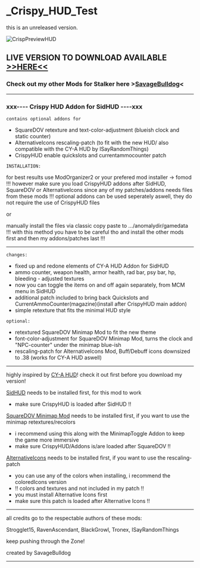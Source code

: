 # _Crispy_HUD_Test
this is an unreleased version.

![CrispPreviewHUD](https://user-images.githubusercontent.com/96113159/189320620-37f13f61-ae95-44f5-8c30-eb0fc3488ac4.gif)

## LIVE VERSION TO DOWNLOAD AVAILABLE [>>HERE<<](https://www.moddb.com/mods/stalker-anomaly/addons/crispyhud-151)
### Check out my other Mods for Stalker here >[SavageBulldog](https://www.moddb.com/members/savagebulldog)<

--------------

### xxx---- Crispy HUD Addon for SidHUD ----xxx

`contains optional addons for`
- SquareDOV 		retexture and text-color-adjustment (blueish clock and static counter)
- AlternativeIcons 	rescaling-patch (to fit with the new HUD/ also compatible with the CY-A HUD by ISayRandomThings)
- CrispyHUD 		enable quickslots and currentammocounter patch


`INSTALLATION:`

for best results use ModOrganizer2 or your prefered mod installer -> fomod
!!! however make sure you load CrispyHUD addons after SidHUD, SquareDOV or AlternativeIcons since any of my patches/addons needs files from these mods !!!
optional addons can be used seperately aswell, they do not require the use of CrispyHUD files

or

manually install the files via classic copy paste to .../anomalydir/gamedata
!!! with this method you have to be careful tho and install the other mods first and then my addons/patches last !!!

---------------

`changes:`

- fixed up and redone elements of CY-A HUD Addon for SidHUD
- ammo counter, weapon health, armor health, rad bar, psy bar, hp, bleeding - adjusted textures
- now you can toggle the items on and off again separately, from MCM menu in SidHUD
- additional patch included to bring back Quickslots and CurrentAmmoCounter(magazine)(install after CrispyHUD main addon)
- simple retexture that fits the minimal HUD style

`optional:`

- retextured SquareDOV	Minimap Mod to fit the new theme
- font-color-adjustment for SquareDOV Minimap Mod, turns the clock and "NPC-counter" under the minimap blue-ish
- rescaling-patch for AlternativeIcons Mod, Buff/Debuff icons downsized to .38 (works for CY-A HUD aswell)

-----------------

highly inspired by [CY-A HUD](https://www.moddb.com/mods/stalker-anomaly/addons/cy-a-hud)! check it out first before you download my version!


[SidHUD](https://www.moddb.com/mods/stalker-anomaly/addons/sidhud) needs to be installed first, for this mod to work
- make sure CrispyHUD is loaded after SidHUD !!


[SquareDOV Minimap Mod](https://www.moddb.com/mods/stalker-anomaly/addons/squaredov) needs to be installed first, if you want to use the minimap retextures/recolors
- i recommend using this along with the MinimapToggle Addon to keep the game more immersive
- make sure CrispyHUD/Addons is/are loaded after SquareDOV !!

[AlternativeIcons](https://www.moddb.com/mods/stalker-anomaly/addons/alticons) needs to be installed first, if you want to use the rescaling-patch
- you can use any of the colors when installing, i recommend the coloredIcons version
- !! colors and textures and not included in my patch !!
- you must install Alternative Icons first
- make sure this patch is loaded after Alternative Icons !!

-----------------

all credits go to the respectable authors of these mods:

Strogglet15, RavenAscendant, BlackGrowl, Tronex, ISayRandomThings

keep pushing through the Zone!

created by SavageBulldog

-------------------

